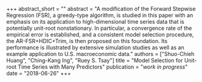 +++
abstract_short = ""
abstract = "A modification of the Forward Stepwise Regression (FSR), a greedy-type algorithm, is studied in this paper with an emphasis on its application to high-dimensional time series data that is potentially unit-root nonstationary. In particular, a convergence rate of the empirical error is established, and a consistent model selection procedure, the AR-FSR+HDIC+Trim, is then proposed on this foundation. Its performance is illustrated by extensive simulation studies as well as an example application to U.S. macroeconomic data."
authors = ["Shuo-Chieh Huang", "Ching-Kang Ing", "Ruey S. Tsay"]
title = "Model Selection for Unit-root Time Series with Many Predictors"
publication = "*work in progress*"
date = "2018-06-26"
+++
